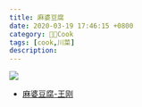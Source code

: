 ```yaml
---
title: 麻婆豆腐
date: 2020-03-19 17:46:15 +0800
category: 👨‍🍳Cook
tags: [cook,川菜]
description: 
---
```


![](https://chenxie-fun.oss-cn-shenzhen.aliyuncs.com/cook/mapo_toufu/pic1.jpeg)

* [麻婆豆腐-王刚](https://www.bilibili.com/video/av25725893)